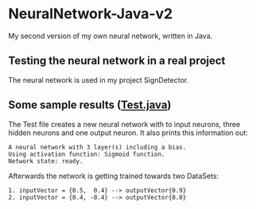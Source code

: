 # NeuralNetwork-Java-v2
My second version of my own neural network, written in Java.<br>

Testing the neural network in a real project
---
The neural network is used in my project SignDetector.
<br>

Some sample results ([Test.java](NeuralNetwork/Testing/Test.java))
---
The Test file creates a new neural network with to input neurons, three hidden neurons and one output neuron.
It also prints this information out:
```
A neural network with 3 layer(s) including a bias.
Using activation function: Sigmoid function.
Network state: ready.
```
Afterwards the network is getting trained towards two DataSets:
```
1. inputVector = {0.5,  0.4} --> outputVector{0.9}
2. inputVector = {0.4, -0.4} --> outputVector{0.0}
```
